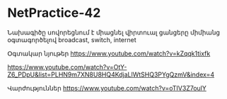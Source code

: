 # NetPractice-42
Նախագիծը սովորեցնում է միացնել վիրտուալ ցանցերը միմիանց օգտագործելով broadcast, switch, internet

Օգտակար նյութեր
https://www.youtube.com/watch?v=kZqqk1tixfk

https://www.youtube.com/watch?v=OtY-Z6_PDpU&list=PLHN9m7XN8U8HQ4KdjaLlWtSHQ3PYgQzmV&index=4

Վարժություններ
https://www.youtube.com/watch?v=oTIV3Z7oulY
